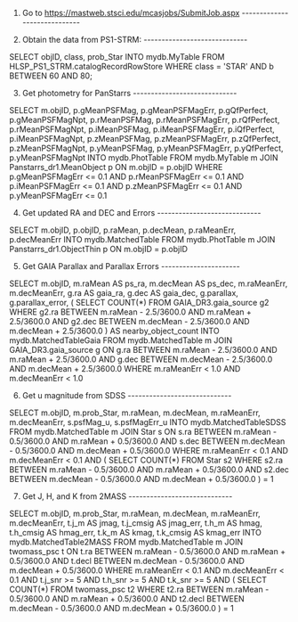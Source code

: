 1. Go to https://mastweb.stsci.edu/mcasjobs/SubmitJob.aspx -----------------------------

2. Obtain the data from PS1-STRM: -----------------------------

SELECT objID, class, prob_Star
INTO mydb.MyTable
FROM HLSP_PS1_STRM.catalogRecordRowStore
WHERE class = 'STAR' AND b BETWEEN 60 AND 80;


3. Get photometry for PanStarrs -----------------------------

SELECT
    m.objID,
    p.gMeanPSFMag,
    p.gMeanPSFMagErr,
    p.gQfPerfect,
    p.gMeanPSFMagNpt,
    p.rMeanPSFMag,
    p.rMeanPSFMagErr,
    p.rQfPerfect,
    p.rMeanPSFMagNpt,
    p.iMeanPSFMag,
    p.iMeanPSFMagErr,
    p.iQfPerfect,
    p.iMeanPSFMagNpt,
    p.zMeanPSFMag,
    p.zMeanPSFMagErr,
    p.zQfPerfect,
    p.zMeanPSFMagNpt,
    p.yMeanPSFMag,
    p.yMeanPSFMagErr,
    p.yQfPerfect,
    p.yMeanPSFMagNpt
INTO mydb.PhotTable
FROM mydb.MyTable m
JOIN Panstarrs_dr1.MeanObject p ON m.objID = p.objID
WHERE 
    p.gMeanPSFMagErr <= 0.1 AND
    p.rMeanPSFMagErr <= 0.1 AND
    p.iMeanPSFMagErr <= 0.1 AND
    p.zMeanPSFMagErr <= 0.1 AND
    p.yMeanPSFMagErr <= 0.1


4. Get updated RA and DEC and Errors -----------------------------

SELECT
    m.objID,
    p.objID,
    p.raMean,
    p.decMean,
    p.raMeanErr,
    p.decMeanErr
INTO mydb.MatchedTable
FROM mydb.PhotTable m
JOIN Panstarrs_dr1.ObjectThin p ON m.objID = p.objID

5. Get GAIA Parallax and Parallax Errors ----------------------

SELECT
    m.objID,
    m.raMean AS ps_ra,
    m.decMean AS ps_dec,
    m.raMeanErr,
    m.decMeanErr,
    g.ra AS gaia_ra,
    g.dec AS gaia_dec,
    g.parallax,
    g.parallax_error,
    (
        SELECT COUNT(*)
        FROM GAIA_DR3.gaia_source g2
        WHERE
            g2.ra BETWEEN m.raMean - 2.5/3600.0 AND m.raMean + 2.5/3600.0
            AND g2.dec BETWEEN m.decMean - 2.5/3600.0 AND m.decMean + 2.5/3600.0
    ) AS nearby_object_count
INTO mydb.MatchedTableGaia
FROM mydb.MatchedTable m
JOIN GAIA_DR3.gaia_source g ON
    g.ra BETWEEN m.raMean - 2.5/3600.0 AND m.raMean + 2.5/3600.0
    AND g.dec BETWEEN m.decMean - 2.5/3600.0 AND m.decMean + 2.5/3600.0
WHERE
    m.raMeanErr < 1.0 AND m.decMeanErr < 1.0


6. Get u magnitude from SDSS -----------------------------

SELECT
    m.objID,
    m.prob_Star,
    m.raMean,
    m.decMean,
    m.raMeanErr,
    m.decMeanErr,
    s.psfMag_u,
    s.psfMagErr_u
INTO mydb.MatchedTableSDSS
FROM mydb.MatchedTable m
JOIN Star s ON
    s.ra BETWEEN m.raMean - 0.5/3600.0 AND m.raMean + 0.5/3600.0
    AND s.dec BETWEEN m.decMean - 0.5/3600.0 AND m.decMean + 0.5/3600.0
WHERE
    m.raMeanErr < 0.1 AND m.decMeanErr < 0.1
    AND (
        SELECT COUNT(*)
        FROM Star s2
        WHERE
            s2.ra BETWEEN m.raMean - 0.5/3600.0 AND m.raMean + 0.5/3600.0
            AND s2.dec BETWEEN m.decMean - 0.5/3600.0 AND m.decMean + 0.5/3600.0
    ) = 1

7. Get J, H, and K from 2MASS -----------------------------

SELECT
    m.objID,
    m.prob_Star,
    m.raMean,
    m.decMean,
    m.raMeanErr,
    m.decMeanErr,
    t.j_m AS jmag,
    t.j_cmsig AS jmag_err,
    t.h_m AS hmag,
    t.h_cmsig AS hmag_err,
    t.k_m AS kmag,
    t.k_cmsig AS kmag_err
INTO mydb.MatchedTable2MASS
FROM mydb.MatchedTable m
JOIN twomass_psc t ON
    t.ra BETWEEN m.raMean - 0.5/3600.0 AND m.raMean + 0.5/3600.0
    AND t.decl BETWEEN m.decMean - 0.5/3600.0 AND m.decMean + 0.5/3600.0
WHERE
    m.raMeanErr < 0.1 AND m.decMeanErr < 0.1
    AND t.j_snr >= 5 AND t.h_snr >= 5 AND t.k_snr >= 5
    AND (
        SELECT COUNT(*)
        FROM twomass_psc t2
        WHERE
            t2.ra BETWEEN m.raMean - 0.5/3600.0 AND m.raMean + 0.5/3600.0
            AND t2.decl BETWEEN m.decMean - 0.5/3600.0 AND m.decMean + 0.5/3600.0
    ) = 1
